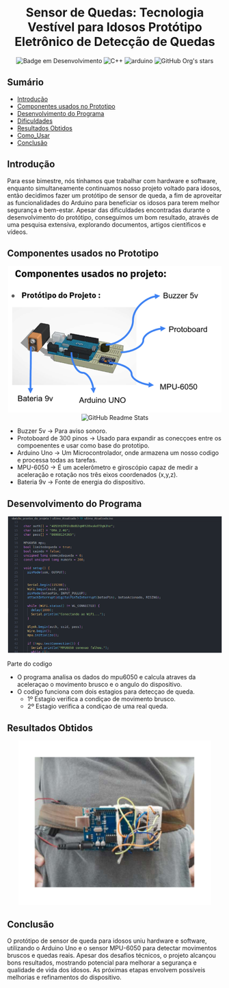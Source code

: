  
<h1 align="center">Sensor de Quedas: Tecnologia Vestível para Idosos Protótipo Eletrônico de Detecção de Quedas</h1>

<div align="center" >

![Badge em Desenvolvimento](http://img.shields.io/static/v1?label=STATUS&message=FINALIZADO&color=GREEN&style=for-the-badge)
![C++](https://img.shields.io/badge/C%2B%2B-00599C?style=for-the-badge&logo=c%2B%2B&logoColor=white)
![arduino](https://img.shields.io/badge/Arduino_IDE-00979D?style=for-the-badge&logo=arduino&logoColor=white)
![GitHub Org's stars](https://img.shields.io/github/stars/and3510?style=social)

</div>

## Sumário

* [Introdução](#Introdução)
* [Componentes usados no Prototipo](#Componentes-usados-no-Prototipo)
* [Desenvolvimento do Programa](#Desenvolvimento-do-Programa)
* [Dificuldades](#Dificuldades)
* [Resultados Obtidos](#Resultados-Obtidos)
* [Como_Usar](#Como_Usar)
* [Conclusão](#conclusão)

## Introdução
Para esse bimestre, nós tínhamos que trabalhar com hardware e software, enquanto simultaneamente continuamos nosso projeto voltado para idosos, então decidimos fazer um protótipo de sensor de queda, a fim de aproveitar as funcionalidades do Arduino para beneficiar os idosos para terem melhor segurança e bem-estar. Apesar das dificuldades encontradas durante o desenvolvimento do protótipo, conseguimos um bom resultado, através de uma pesquisa extensiva, explorando documentos, artigos científicos e vídeos.


## Componentes usados no Prototipo 

<div align="center" >

<img width="500px" src="./images/fake.png"  alt="GitHub Readme Stats" />

<br>

<img width="500px" src="/home/anderson/coders_folders/arduino/projects_arduinos/projeto_alarme_quedas/images/IMG_20240108_222757.jpg"  alt="GitHub Readme Stats" />

</div>

- Buzzer 5v -> Para aviso sonoro.
- Protoboard de 300 pinos -> Usado para expandir as conecçoes entre os compoenentes e usar como base do prototipo.
- Arduino Uno -> Um Microcontrolador, onde armazena um nosso codigo e processa todas as tarefas.
- MPU-6050 -> É um acelerômetro e giroscópio capaz de medir a aceleração e rotação nos três eixos coordenados (x,y,z).
- Bateria 9v -> Fonte de energia do dispositivo.

## Desenvolvimento do Programa

<div align="center" >

<img width= "500px" src="./images/code.png" alt="GitHub Readme Stats" /> 

</div>

<p>Parte do codigo</p>

- O programa analisa os dados do mpu6050 e calcula atraves da aceleraçao o movimento brusco e o angulo do dispositivo.
- O codigo funciona com dois estagios para detecçao de queda.
  - 1º Estagio verifica a condiçao de movimento brusco.
  - 2º Estagio verifica a condiçao de uma real queda.


## Resultados Obtidos 

<div align="center" >

<img width= "450px" src="./images/real.png" alt="GitHub Readme Stats" /> 

</div>

## Conclusão

O protótipo de sensor de queda para idosos uniu hardware e software, utilizando o Arduino Uno e o sensor MPU-6050 para detectar movimentos bruscos e quedas reais. Apesar dos desafios técnicos, o projeto alcançou bons resultados, mostrando potencial para melhorar a segurança e qualidade de vida dos idosos. As próximas etapas envolvem possíveis melhorias e refinamentos do dispositivo.
